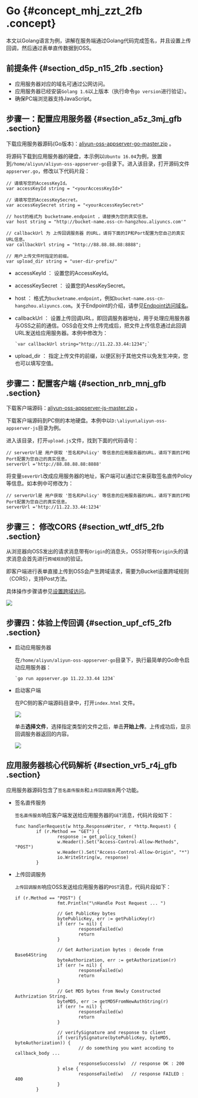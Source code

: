 # Go {#concept_mhj_zzt_2fb .concept}

本文以Golang语言为例，讲解在服务端通过Golang代码完成签名，并且设置上传回调，然后通过表单直传数据到OSS。

## 前提条件 {#section_d5p_n15_2fb .section}

-   应用服务器对应的域名可通过公网访问。
-   应用服务器已经安装`Golang 1.6`以上版本（执行命令`go version`进行验证）。
-   确保PC端浏览器支持JavaScript。

## 步骤一：配置应用服务器 {#section_a5z_3mj_gfb .section}

下载应用服务器源码\(Go版本\)：[aliyun-oss-appserver-go-master.zip](https://yuque.antfin-inc.com/attachments/lark/0/2018/zip/27853/1537840921270-c4fedf91-8c09-451c-9357-b19341432372.zip) 。

将源码下载到应用服务器的硬盘，本示例以`Ubuntu 16.04`为例，放置到`/home/aliyun/aliyun-oss-appserver-go`目录下。进入该目录，打开源码文件`appserver.go`，修改以下代码片段：

```
// 请填写您的AccessKeyId。
var accessKeyId string = "<yourAccessKeyId>"

// 请填写您的AccessKeySecret。
var accessKeySecret string = "<yourAccessKeySecret>"

// host的格式为 bucketname.endpoint ，请替换为您的真实信息。
var host string = "http://bucket-name.oss-cn-hangzhou.aliyuncs.com'"

// callbackUrl 为 上传回调服务器 的URL，请将下面的IP和Port配置为您自己的真实URL信息。
var callbackUrl string = "http://88.88.88.88:8888";

// 用户上传文件时指定的前缀。
var upload_dir string = "user-dir-prefix/"
```

-   accessKeyId ： 设置您的AccessKeyId。
-   accessKeySecret ： 设置您的AessKeySecret。
-   host ： 格式为`bucketname.endpoint`，例如`bucket-name.oss-cn-hangzhou.aliyuncs.com`。关于Endpoint的介绍，请参见[Endpoint访问域名](https://help.aliyun.com/document_detail/31827.html?spm=a2c4g.11186623.2.26.63f561e4APLM8H#concept_izx_fmt_tdb__section_s3j_nmt_tdb)。
-   callbackUrl ： 设置上传回调URL，即回调服务器地址，用于处理应用服务器与OSS之前的通信。OSS会在文件上传完成后，把文件上传信息通过此回调URL发送给应用服务器。本例中修改为：

    ```
    `var callbackUrl string="http://11.22.33.44:1234";`
    ```

-   upload\_dir ： 指定上传文件的前缀，以便区别于其他文件以免发生冲突，您也可以填写空值。

## 步骤二：配置客户端 {#section_nrb_mnj_gfb .section}

下载客户端源码：[aliyun-oss-appserver-js-master.zip](https://yuque.antfin-inc.com/attachments/lark/0/2018/zip/27853/1537840946252-b57c99f0-df01-41bd-8893-95de8bfba95d.zip) 。

下载客户端源码到PC侧的本地硬盘。本例中以`D:\aliyun\aliyun-oss-appserver-js`目录为例。

进入该目录，打开`upload.js`文件，找到下面的代码语句：

```
// serverUrl是 用户获取 '签名和Policy' 等信息的应用服务器的URL，请将下面的IP和Port配置为您自己的真实信息。
serverUrl ='http://88.88.88.88:8888'
```

将变量`severUrl`改成应用服务器的地址，客户端可以通过它来获取签名直传Policy等信息。如本例中可修改为：

```
// serverUrl是 用户获取 '签名和Policy' 等信息的应用服务器的URL，请将下面的IP和Port配置为您自己的真实信息。
serverUrl ='http://11.22.33.44:1234'
```

## 步骤三： 修改CORS {#section_wtf_df5_2fb .section}

从浏览器向OSS发出的请求消息带有`Origin`的消息头，OSS对带有`Origin`头的请求消息会首先进行`跨域规则`的验证。

即客户端进行表单直接上传到OSS会产生跨域请求，需要为Bucket设置跨域规则（CORS），支持Post方法。

具体操作步骤请参见[设置跨域访问](https://help.aliyun.com/document_detail/31903.html?spm=a2c4g.11186623.2.27.63f561e4APLM8H#concept_pbw_4df_vdb)。

![](http://static-aliyun-doc.oss-cn-hangzhou.aliyuncs.com/assets/img/21672/153786567112308_zh-CN.png)

## 步骤四：体验上传回调 {#section_upf_cf5_2fb .section}

-   启动应用服务器

    在`/home/aliyun/aliyun-oss-appserver-go`目录下，执行最简单的Go命令启动应用服务器：

    ```
    `go run appserver.go 11.22.33.44 1234`
    ```

-   启动客户端

    在PC侧的客户端源码目录中，打开`index.html` 文件。

    ![](http://static-aliyun-doc.oss-cn-hangzhou.aliyuncs.com/assets/img/21672/153786567112306_zh-CN.png)

    单击**选择文件**，选择指定类型的文件之后，单击**开始上传**。上传成功后，显示回调服务器返回的内容。

    ![](http://static-aliyun-doc.oss-cn-hangzhou.aliyuncs.com/assets/img/21672/153786567112309_zh-CN.png)


## 应用服务器核心代码解析 {#section_vr5_r4j_gfb .section}

应用服务器源码包含了`签名直传服务`和`上传回调服务`两个功能。

-   签名直传服务

    `签名直传服务`响应客户端发送给应用服务器的`GET`消息，代码片段如下：

    ```
    func handlerRequest(w http.ResponseWriter, r *http.Request) {   
            if (r.Method == "GET") {
                    response := get_policy_token()
                    w.Header().Set("Access-Control-Allow-Methods", "POST")
                    w.Header().Set("Access-Control-Allow-Origin", "*")
                    io.WriteString(w, response)
    		}
    ```

-   上传回调服务

    `上传回调服务`响应OSS发送给应用服务器的`POST`消息，代码片段如下：

    ```
    if (r.Method == "POST") {
                    fmt.Println("\nHandle Post Request ... ")
    
                    // Get PublicKey bytes
                    bytePublicKey, err := getPublicKey(r)
                    if (err != nil) {
                            responseFailed(w)
                            return
                    }
    
                    // Get Authorization bytes : decode from Base64String
                    byteAuthorization, err := getAuthorization(r)
                    if (err != nil) {
                            responseFailed(w)
                            return
                    }
    
                    // Get MD5 bytes from Newly Constructed Authrization String. 
                    byteMD5, err := getMD5FromNewAuthString(r)
                    if (err != nil) {
                            responseFailed(w)
                            return
                    }
    
                    // verifySignature and response to client 
                    if (verifySignature(bytePublicKey, byteMD5, byteAuthorization)) {
                            // do something you want accoding to callback_body ...
    
                            responseSuccess(w)  // response OK : 200  
                    } else {
                            responseFailed(w)   // response FAILED : 400 
                    }
            }
    ```



